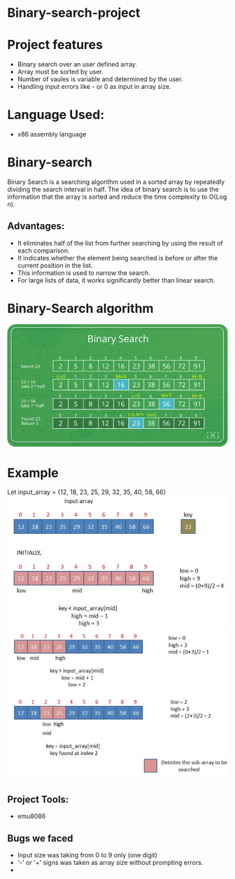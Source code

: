# Binary-search-project
# Project features
- Binary search over an user defined array.
- Array must be sorted by user.
- Number of vaules is variable and determined by the user.
- Handling input errors like - or 0 as input in array size.
# Language Used: 
- x86 assembly language
# Binary-search
Binary Search is a searching algorithm used in a sorted array by repeatedly dividing the search interval in half.
The idea of binary search is to use the information that the array is sorted and reduce the time complexity to O(Log n). 
## Advantages:
- It eliminates half of the list from further searching by using the result of each comparison.
- It indicates whether the element being searched is before or after the current position in the list.
- This information is used to narrow the search.
- For large lists of data, it works significantly better than linear search.
# Binary-Search algorithm
![](BinarySearch.png)
# Example
Let input_array = {12, 18, 23, 25, 29, 32, 35, 40, 58, 66}
![](Example_1.jpeg)
![](Example_2.jpeg)
## Project Tools:
- emu8086
## Bugs we faced
- Input size was taking from 0 to 9 only (one digit)
- '-' or '+' signs was taken as array size without prompting errors.
-
